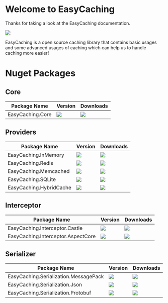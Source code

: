 # Welcome to EasyCaching

Thanks for taking a look at the EasyCaching documentation. 

![](https://raw.githubusercontent.com/catcherwong/EasyCaching/master/media/easycaching-icon.png)

EasyCaching is a open source caching library that contains basic usages and some advanced usages of caching which can help us to handle caching more easier!

# Nuget Packages

## Core

| Package Name |  Version | Downloads
|--------------|  ------- | ----
| EasyCaching.Core | ![](https://img.shields.io/nuget/v/EasyCaching.Core.svg) | ![](https://img.shields.io/nuget/dt/EasyCaching.Core.svg)

## Providers

| Package Name |  Version | Downloads
|--------------|  ------- | ----
| EasyCaching.InMemory | ![](https://img.shields.io/nuget/v/EasyCaching.InMemory.svg) | ![](https://img.shields.io/nuget/dt/EasyCaching.InMemory.svg)
| EasyCaching.Redis | ![](https://img.shields.io/nuget/v/EasyCaching.Redis.svg) | ![](https://img.shields.io/nuget/dt/EasyCaching.Redis.svg)
| EasyCaching.Memcached | ![](https://img.shields.io/nuget/v/EasyCaching.Memcached.svg) | ![](https://img.shields.io/nuget/dt/EasyCaching.Memcached.svg)
| EasyCaching.SQLite | ![](https://img.shields.io/nuget/v/EasyCaching.SQLite.svg) | ![](https://img.shields.io/nuget/dt/EasyCaching.SQLite.svg)
| EasyCaching.HybridCache  | ![](https://img.shields.io/nuget/v/EasyCaching.HybridCache.svg) | ![](https://img.shields.io/nuget/dt/EasyCaching.HybridCache.svg)

## Interceptor

| Package Name |  Version | Downloads
|--------------|  ------- | ----
| EasyCaching.Interceptor.Castle | ![](https://img.shields.io/nuget/v/EasyCaching.Interceptor.Castle.svg) | ![](https://img.shields.io/nuget/dt/EasyCaching.Interceptor.Castle.svg)
| EasyCaching.Interceptor.AspectCore | ![](https://img.shields.io/nuget/v/EasyCaching.Interceptor.AspectCore.svg) | ![](https://img.shields.io/nuget/dt/EasyCaching.Interceptor.AspectCore.svg)

## Serializer

| Package Name |  Version | Downloads
|--------------|  ------- | ----
| EasyCaching.Serialization.MessagePack | ![](https://img.shields.io/nuget/v/EasyCaching.Serialization.MessagePack.svg) | ![](https://img.shields.io/nuget/dt/EasyCaching.Serialization.MessagePack.svg)
| EasyCaching.Serialization.Json | ![](https://img.shields.io/nuget/v/EasyCaching.Serialization.Json.svg) | ![](https://img.shields.io/nuget/dt/EasyCaching.Serialization.Json.svg)
| EasyCaching.Serialization.Protobuf | ![](https://img.shields.io/nuget/v/EasyCaching.Serialization.Protobuf.svg) | ![](https://img.shields.io/nuget/dt/EasyCaching.Serialization.Protobuf.svg)


